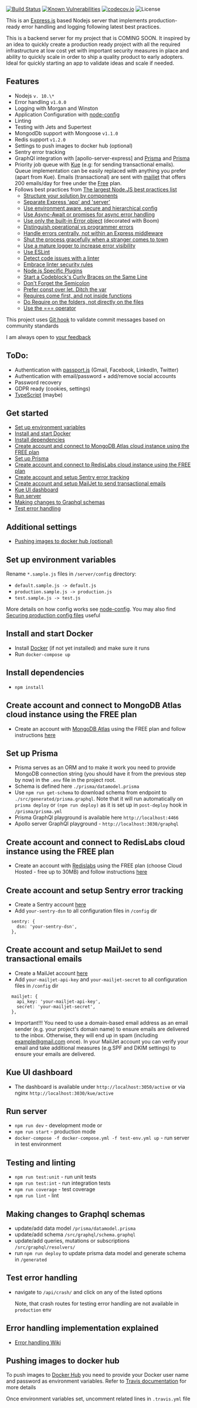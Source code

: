 [![Build Status](https://travis-ci.org/sandorTuranszky/production-ready-expressjs-server.svg?branch=master)](https://travis-ci.org/sandorTuranszky/production-ready-expressjs-server)
[![Known Vulnerabilities](https://snyk.io/test/github/sandorTuranszky/production-ready-expressjs-server/badge.svg)](https://snyk.io/test/github/{username}/{repo})
[![codecov.io](https://codecov.io/github/sandorTuranszky/production-ready-expressjs-server/coverage.svg?branch=master)](https://codecov.io/github/sandorTuranszky/production-ready-expressjs-server?branch=master)
![License](https://img.shields.io/github/license/sandorTuranszky/production-ready-expressjs-server.svg)

This is an [Express.js](https://github.com/Automattic/kue) based Nodejs server that implements production-ready error handling and logging following latest best practices.

This is a backend server for my project that is COMING SOON. It inspired by an idea to quickly create a production ready project with all the required infrastructure at low cost yet with important security measures in place and ability to quickly scale in order to ship a quality product to early adopters. Ideal for quickly starting an app to validate ideas and scale if needed.

## Features

- Nodejs `v. 10.\*`
- Error handling `v1.0.0`
- Logging with Morgan and Winston
- Application Configuration with <a href="https://github.com/lorenwest/node-config" target="_blank">node-config</a>
- Linting
- Testing with Jets and Supertest
- MongodDb support with Mongoose `v1.1.0`
- Redis support `v1.2.0`
- Settings to push images to docker hub (optional)
- Sentry error tracking
- GraphQl integration with [apollo-server-express] and [Prisma](https://github.com/apollographql/apollo-server/tree/master/packages/apollo-server-express) and [Prisma](https://www.prisma.io/)
- Priority job queue with [Kue](https://github.com/Automattic/kue) (e.g: for sending transactional emails). Queue implementation can be easily replaced with anything you prefer (apart from Kue). Emails (transactional) are sent with [mailjet](https://www.mailjet.com/) that offers 200 emails/day for free under the [Free](https://www.mailjet.com/pricing/) plan.
- Follows best practices from <a href="https://github.com/i0natan/nodebestpractices" target="_blank">The largest Node.JS best practices list</a>
  - [Structure your solution by components](https://github.com/i0natan/nodebestpractices#-11-structure-your-solution-by-components)
  - [Separate Express 'app' and 'server'](https://github.com/i0natan/nodebestpractices#-14-separate-express-app-and-server)
  - [Use environment aware, secure and hierarchical config](https://github.com/i0natan/nodebestpractices#-15-use-environment-aware-secure-and-hierarchical-config)
  - [Use Async-Await or promises for async error handling](https://github.com/i0natan/nodebestpractices#-21-use-async-await-or-promises-for-async-error-handling)
  - [Use only the built-in Error object](https://github.com/i0natan/nodebestpractices#-22-use-only-the-built-in-error-object) (decorated with Boom)
  - [Distinguish operational vs programmer errors](https://github.com/i0natan/nodebestpractices#-23-distinguish-operational-vs-programmer-errors)
  - [Handle errors centrally, not within an Express middleware](https://github.com/i0natan/nodebestpractices#-24-handle-errors-centrally-not-within-an-express-middleware)
  - [Shut the process gracefully when a stranger comes to town](https://github.com/i0natan/nodebestpractices#-26-shut-the-process-gracefully-when-a-stranger-comes-to-town)
  - [Use a mature logger to increase error visibility](https://github.com/i0natan/nodebestpractices#-27-use-a-mature-logger-to-increase-error-visibility)
  - [Use ESLint](https://github.com/i0natan/nodebestpractices#-31-use-eslint)
  - [Detect code issues with a linter](https://github.com/i0natan/nodebestpractices#-42-detect-code-issues-with-a-linter)    
  - [Embrace linter security rules](https://github.com/i0natan/nodebestpractices#-61-embrace-linter-security-rules)
  - [Node.js Specific Plugins](https://github.com/i0natan/nodebestpractices#-32-nodejs-specific-plugins)
  - [Start a Codeblock's Curly Braces on the Same Line](https://github.com/i0natan/nodebestpractices#-33-start-a-codeblocks-curly-braces-on-the-same-line)
  - [Don't Forget the Semicolon](https://github.com/i0natan/nodebestpractices#-34-dont-forget-the-semicolon)
  - [Prefer const over let. Ditch the var](https://github.com/i0natan/nodebestpractices#-37-prefer-const-over-let-ditch-the-var)
  - [Requires come first, and not inside functions](https://github.com/i0natan/nodebestpractices#-38-requires-come-first-and-not-inside-functions)
  - [Do Require on the folders, not directly on the files](https://github.com/i0natan/nodebestpractices#-39-do-require-on-the-folders-not-directly-on-the-files)
  - [Use the === operator](https://github.com/i0natan/nodebestpractices#-310-use-the--operator)

This project uses [Git hook](https://github.com/m1foley/fit-commit) to validate commit messages based on community standards

I am always open to <a href="https://github.com/sandorTuranszky/production-ready-ExpressJs-server/issues" target="_blank">your feedback</a>

## ToDo:

- Authentication with [passport.js](http://www.passportjs.org/) (Gmail, Facebook, LinkedIn, Twitter)
- Authentication with email/password + add/remove social accounts
- Password recovery
- GDPR ready (cookies, settings)
- [TypeScript](https://www.typescriptlang.org/) (maybe)

## Get started

- [Set up environment variables](#set-up-environment-variables)
- [Install and start Docker](#Install-and-start-docker)
- [Install dependencies](#Install-dependencies)
- [Create account and connect to MongoDB Atlas cloud instance using the FREE plan](#Create-account-and-connect-to-MongoDB-Atlas-cloud-instance-using-the-FREE-plan)
- [Set up Prisma](#set-up-Prisma)
- [Create account and connect to RedisLabs cloud instance using the FREE plan](#Create-account-and-connect-to-RedisLabs-cloud-instance-using-the-FREE-plan)
- [Create account and setup Sentry error tracking](#Create-account-and-setup-Sentry-error-tracking)
- [Create account and setup MailJet to send transactional emails](#Create-account-and-setup-MailJet-to-send-transactional-emails)
- [Kue UI dashboard](#kue-ui-dashboard)
- [Run server](#run-server)
- [Making changes to Graphql schemas](#making-changes-to-Graphql-schemas)
- [Test error handling](#test-error-handling)

## Additional settings
- [Pushing images to docker hub (optional)](#pushing-images-to-docker-hub)

## Set up environment variables

Rename `*.sample.js` files in `/server/config` directory:

- `default.sample.js -> default.js`
- `production.sample.js -> production.js`
- `test.sample.js -> test.js`

More details on how config works see [node-config](https://github.com/lorenwest/node-config).
You may also find [Securing production config files](https://github.com/lorenwest/node-config/wiki/Securing-Production-Config-Files) useful

## Install and start Docker

- Install [Docker](https://www.docker.com/get-started) (if not yet installed) and make sure it runs
- Run `docker-compose up`

## Install dependencies

- `npm install`

## Create account and connect to MongoDB Atlas cloud instance using the FREE plan

- Create an account with [MongoDB Atlas](https://www.mongodb.com/cloud/atlas/pricing) using the FREE plan and follow instructions [here](https://docs.atlas.mongodb.com/getting-started/)

## Set up Prisma
- Prisma serves as an ORM and to make it work you need to provide MongoDB connection string (you should have it from the previous step by now) in the `.env` file in the project root.
- Schema is defined here `./prisma/datamodel.prisma`
- Use `npm run get-schema` to download schema from endpoint to `./src/generated/prisma.graphql`. Note that it will run automatically on `prisma deploy` or `(npm run deploy)` as it is set up in `post-deploy` hook in `/prisma/prisma.yml`
- Prisma GraphQl playground is available here `http://localhost:4466`
- Apollo server GraphQl playground - `http://localhost:3030/graphql`

## Create account and connect to RedisLabs cloud instance using the FREE plan
- Create an account with [Redislabs](https://redislabs.com/get-started/) using the FREE plan (choose Cloud Hosted - free up to 30MB) and follow instructions [here](https://docs.redislabs.com/latest/rc/quick-setup-redis-cloud/)

## Create account and setup Sentry error tracking
- Create a Sentry account [here](https://sentry.io/welcome/)
- Add `your-sentry-dsn` to all configuration files in `/config` dir

```
  sentry: {
    dsn: 'your-sentry-dsn',
  },
```

## Create account and setup MailJet to send transactional emails
- Create a MailJet account [here](https://www.mailjet.com/)
- Add `your-mailjet-api-key` and `your-mailjet-secret` to all configuration files in `/config` dir

```
  mailjet: {
    api_key: 'your-mailjet-api-key',
    secret: 'your-mailjet-secret',
  },
```
- Important!!! You need to use a domain-based email address as an email sender (e.g. your project's domain name) to ensure emails are delivered to the inbox. Otherwise, they will end up in spam (including example@gmail.com once). In your MailJet account you can verify your email and take additional measures (e.g.SPF and DKIM settings) to ensure your emails are delivered.

## Kue UI dashboard
- The dashboard is available under `http://localhost:3050/active` or via nginx `http://localhost:3030/kue/active`

## Run server

- `npm run dev` - development mode or
- `npm run start` - production mode
- `docker-compose -f docker-compose.yml -f test-env.yml up` - run server in test environment

## Testing and linting

- `npm run test:unit` - run unit tests
- `npm run test:int` - run integration tests
- `npm run coverage` - test coverage
- `npm run lint` - lint

## Making changes to Graphql schemas

- update/add data model `/prisma/datamodel.prisma`
- update/add schema `/src/graphql/schema.graphql`
- update/add queries, mutations or subscriptions `/src/graphql/resolvers/`
- run `npm run deploy` to update prisma data model and generate schema in `/generated`

## Test error handling

- navigate to `/api/crash/` and click on any of the listed options

  Note, that crash routes for testing error handling are not available in `production` env

## Error handling implementation explained

- [Error handling Wiki](https://github.com/sandorTuranszky/production-ready-ExpressJs-server/wiki/Error-handling)

## Pushing images to docker hub
  To push images to [Docker Hub](https://hub.docker.com/) you need to provide your Docker user name and password as environment variables.
  Refer to [Travis documentation](https://docs.travis-ci.com/user/environment-variables/#defining-variables-in-repository-settings) for more details
  
  Once environment variables set, uncomment related lines in `.travis.yml` file
